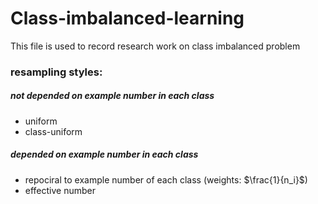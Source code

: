 # Class-imbalanced-learning
This file is used to record research work on class imbalanced problem


### resampling styles:

##### not depended on example number in each class
+ uniform
+ class-uniform


##### depended on example number in each class
+ repociral to example number of each class  (weights: $\frac{1}{n_i}$)
+ effective number
